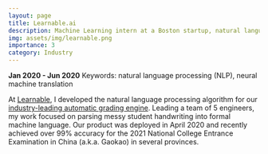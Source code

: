 ```yaml
---
layout: page
title: Learnable.ai
description: Machine Learning intern at a Boston startup, natural language processing (NLP).
img: assets/img/learnable.png
importance: 3
category: Industry
---
```

**Jan 2020 - Jun 2020**
Keywords: natural language processing (NLP), neural machine translation

At [Learnable](https://learnable.ai/), I developed the natural language processing algorithm for our [industry-leading 
automatic grading engine](https://learnable.ai/#/solution/automatic-grading-platform). 
Leading a team of 5 engineers, my work focused on parsing messy student handwriting into 
formal machine language. Our product was deployed in April 2020 and recently achieved over 99%
accuracy for the 2021 National College Entrance Examination in China (a.k.a. Gaokao) in several provinces.